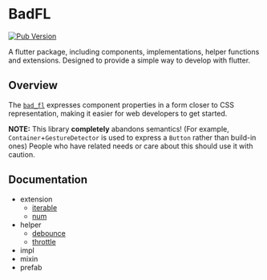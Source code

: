 # BadFL

[![Pub Version](https://img.shields.io/pub/v/bad_fl)](https://github.com/badlopo/bad_fl)

A flutter package, including components, implementations, helper functions and extensions. Designed to provide a simple
way to develop with flutter.

## Overview

The [`bad_fl`](https://pub.dev/packages/bad_fl) expresses component properties in a form closer to CSS representation,
making it easier for web developers to get started.

**NOTE:** This library **completely** abandons semantics! (For example, `Container`+`GestureDetector` is used to
express a `Button` rather than build-in ones) People who have related needs or care about this should use it with
caution.

## Documentation

- extension
    - [iterable](./doc/extension/iterable.md)
    - [num](./doc/extension/num.md)
- helper
    - [debounce](./doc/helper/debounce.md)
    - [throttle](./doc/helper/throttle.md)
- impl
- mixin
- prefab